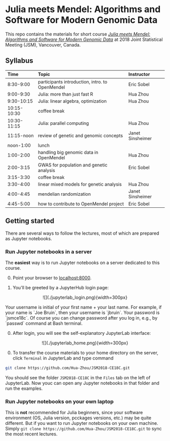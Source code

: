 # Julia meets Mendel: Algorithms and Software for Modern Genomic Data

This repo contains the materials for short course [_Julia meets Mendel: Algorithms and Software for Modern Genomic Data_](http://ww2.amstat.org/meetings/jsm/2018/onlineprogram/ActivityDetails.cfm?SessionID=215388) at 2018 Joint Statistical Meeting (JSM), Vancouver, Canada.

## Syllabus

| Time | Topic | Instructor |  
|:-----------|:------------|:------------|  
| 8:30-9:00 | participants introduction, intro. to OpenMendel | Eric Sobel |  
| 9:00-9:30 | Julia: more than just fast R | Hua Zhou |  
| 9:30-10:15 | Julia: linear algebra, optimization | Hua Zhou |  
| 10:15-10:30 | coffee break | |  
| 10:30-11:15 | Julia: parallel computing | Hua Zhou |  
| 11:15-noon | review of genetic and genomic concepts | Janet Sinsheimer |  
| noon-1:00 | lunch | |  
| 1:00-2:00 | handling big genomic data in OpenMendel | Hua Zhou |  
| 2:00-3:15 | GWAS for population and genetic analysis | Eric Sobel |  
| 3:15-3:30 | coffee break | |  
| 3:30-4:00 | linear mixed models for genetic analysis | Hua Zhou |  
| 4:00-4:45 | mendelian randomization | Janet Sinsheimer |  
| 4:45-5:00 | how to contribute to OpenMendel project | Eric Sobel |  

## Getting started

There are several ways to follow the lectures, most of which are prepared as Jupyter notebooks.

### Run Jupyter notebooks in a server

The **easiest** way is to run Jupyter notebooks on a server dedicated to this course.  

0. Point your browser to [localhost:8000]().  

0. You'll be greeted by a JupyterHub login page:
<p align="center">
![](./jupyterlab_login.png){width=300px}
</p>
Your username is initial of your first name + your last name. For example, if your name is `Joe Bruin`, then your username is `jbruin`. Your password is `jsmce18c`. Of course you can change password after you log in, e.g., by `passwd` command at Bash terminal.

0. After login, you will see the self-explanatory JupyterLab interface:
<p align="center">
![](./jupyterlab_home.png){width=300px}
</p>

0. To transfer the course materials to your home directory on the server, click `Terminal` in JupyterLab and type command 
```bash
git clone https://github.com/Hua-Zhou/JSM2018-CE18C.git
```
You should see the folder `JSM2018-CE18C` in the `Files` tab on the left of JupyterLab. Now youc can open any Jupyter notebooks in that folder and run the examples.

### Run Jupyter notebooks on your own laptop

This is **not** recommended for Julia beginners, since your software environment (OS, Julia version, pcckages versions, etc.) may be quite different. But if you want to run Jupyter notebooks on your own machine. Simply `git clone https://github.com/Hua-Zhou/JSM2018-CE18C.git` to sync the most recent lectures.



